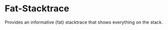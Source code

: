
# Fat-Stacktrace

Provides an informative (fat) stacktrace that shows everything on the stack.





